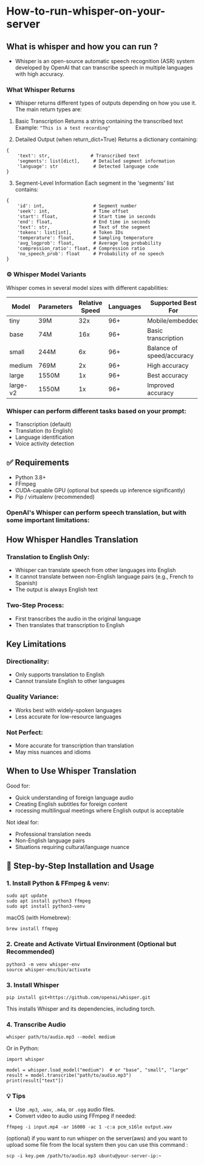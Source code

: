 # How-to-run-whisper-on-your-server

## What is whisper and how you can run ?
- Whisper is an open-source automatic speech recognition (ASR) system developed by OpenAI that can transcribe speech in multiple languages with high accuracy.

### What Whisper Returns
- Whisper returns different types of outputs depending on how you use it. The main return types are:

1. Basic Transcription
Returns a string containing the transcribed text
Example: `"This is a test recording"`

2. Detailed Output (when return_dict=True)
Returns a dictionary containing:

```
{
    'text': str,               # Transcribed text
    'segments': list[dict],     # Detailed segment information
    'language': str             # Detected language code
}
```

3. Segment-Level Information
Each segment in the 'segments' list contains:
```
{
    'id': int,                  # Segment number
    'seek': int,                # Time offset
    'start': float,             # Start time in seconds
    'end': float,               # End time in seconds
    'text': str,                # Text of the segment
    'tokens': list[int],        # Token IDs
    'temperature': float,       # Sampling temperature
    'avg_logprob': float,       # Average log probability
    'compression_ratio': float, # Compression ratio
    'no_speech_prob': float     # Probability of no speech
}
```
### ⚙️ Whisper Model Variants
Whisper comes in several model sizes with different capabilities:

|Model	 |Parameters |Relative Speed	| Languages |Supported	Best For       |
|--------|-----------|----------------|-----------|--------------------------|
|tiny	   |39M	       |32x	            |96+	      |Mobile/embedded           |
|base	   |74M	       |16x	            | 96+       |	Basic transcription      |
|small   |244M       |6x	            |96+	      |Balance of speed/accuracy |
|medium  |769M	     | 2x	            | 96+	      |High accuracy             |
|large   |1550M	     | 1x	            |96+	      |Best accuracy             |
|large-v2|1550M	     | 1x	            |96+	      |Improved accuracy         |


### Whisper can perform different tasks based on your prompt:
- Transcription (default)
- Translation (to English)
- Language identification
- Voice activity detection

## ✅ Requirements
- Python 3.8+
- FFmpeg
- CUDA-capable GPU (optional but speeds up inference significantly)
- Pip / virtualenv (recommended)

### OpenAI's Whisper can perform speech translation, but with some important limitations:

## How Whisper Handles Translation
### Translation to English Only:
- Whisper can translate speech from other languages into English
- It cannot translate between non-English language pairs (e.g., French to Spanish)
- The output is always English text

### Two-Step Process:
- First transcribes the audio in the original language
- Then translates that transcription to English

## Key Limitations
### Directionality:
- Only supports translation to English
- Cannot translate English to other languages

### Quality Variance:
- Works best with widely-spoken languages
- Less accurate for low-resource languages

### Not Perfect:
- More accurate for transcription than translation
- May miss nuances and idioms

## When to Use Whisper Translation
Good for:
- Quick understanding of foreign language audio
- Creating English subtitles for foreign content
- rocessing multilingual meetings where English output is acceptable

Not ideal for:
- Professional translation needs
- Non-English language pairs
- Situations requiring cultural/language nuance

## 🧠 Step-by-Step Installation and Usage
### 1. Install Python & FFmpeg & venv:
```
sudo apt update
sudo apt install python3 ffmpeg
sudo apt install python3-venv
```
macOS (with Homebrew):
```
brew install ffmpeg
```

### 2. Create and Activate Virtual Environment (Optional but Recommended)
```
python3 -m venv whisper-env
source whisper-env/bin/activate
```
### 3. Install Whisper
```
pip install git+https://github.com/openai/whisper.git
```
This installs Whisper and its dependencies, including torch.

### 4. Transcribe Audio
```
whisper path/to/audio.mp3 --model medium
```

Or in Python:
```
import whisper

model = whisper.load_model("medium")  # or "base", "small", "large"
result = model.transcribe("path/to/audio.mp3")
print(result["text"])
```

### 💡 Tips
- Use `.mp3`, `.wav`, `.m4a`, or `.ogg` audio files.
- Convert video to audio using FFmpeg if needed:
```
ffmpeg -i input.mp4 -ar 16000 -ac 1 -c:a pcm_s16le output.wav
```

(optional) 
if you want to run whisper on the server(aws) and you want to upload some file from the local system then you can use this command :
```
scp -i key.pem /path/to/audio.mp3 ubuntu@your-server-ip:~
```
